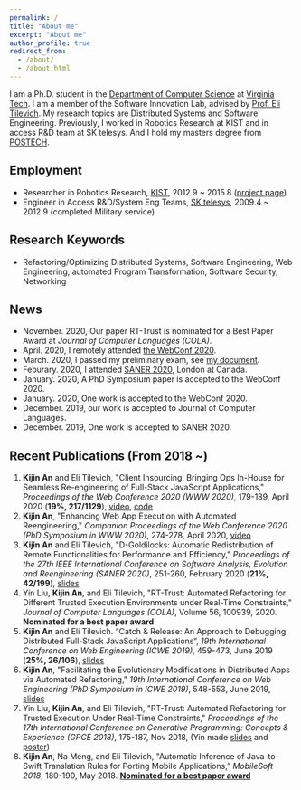 ```yaml
---
permalink: /
title: "About me"
excerpt: "About me"
author_profile: true
redirect_from: 
  - /about/
  - /about.html
---
```


I am a Ph.D. student in the [Department of Computer Science](https://cs.vt.edu/) at [Virginia Tech](https://vt.edu/). I am a member of the Software Innovation Lab, advised by [Prof. Eli Tilevich](http://people.cs.vt.edu/~tilevich/). My research topics are Distributed Systems and Software Engineering. Previously, I worked in Robotics Research at KIST and in access R&D team at SK telesys. And I hold my masters degree from [POSTECH](http://postech.ac.kr/eng/).


Employment
---
  - Researcher in Robotics Research, [KIST](https://www.kist.re.kr/kist_web/main/), 2012.9 ~ 2015.8 ([project page](http://www.robot-intelligence.kr/index.php/3W_for_HRI))
  - Engineer in Access R&D/System Eng Teams, [SK telesys](http://www.sktelesys.com/eng/), 2009.4 ~ 2012.9 (completed Military service)

Research Keywords
---
  - Refactoring/Optimizing Distributed Systems, Software Engineering, Web Engineering, automated Program Transformation, Software Security, Networking

News
---
  - November. 2020, Our paper RT-Trust is nominated for a Best Paper Award at *Journal of Computer Languages (COLA)*.
  - April. 2020, I remotely attended [the WebConf 2020](https://www2020.thewebconf.org).
  - March. 2020, I passed my preliminary exam, see [my document](./Kijin_An_Prelim_proposal.pdf).
  - Feburary. 2020, I attended [SANER 2020](https://saner2020.csd.uwo.ca), London at Canada.
  - January. 2020, A PhD Symposium paper is accepted to the WebConf 2020.
  - January. 2020, One work is accepted to the WebConf 2020.
  - December. 2019, our work is accepted to Journal of Computer Languages.
  - December. 2019, One work is accepted to SANER 2020.

Recent Publications (From 2018 ~)
---  
1. **Kijin An** and Eli Tilevich, "Client Insourcing: Bringing Ops In-House for Seamless Re-engineering of Full-Stack JavaScript Applications," *Proceedings of the Web Conference 2020 (WWW 2020)*, 179-189, April 2020 (**19%, 217/1129**), [video](https://youtu.be/69U5Y6HsAOw), [code](https://github.com/kjproj84/JS-RCI)
2. **Kijin An**, "Enhancing Web App Execution with Automated Reengineering," *Companion Proceedings of the Web Conference 2020 (PhD Symposium in WWW 2020)*, 274-278, April 2020, [video](https://youtu.be/EvnTicEUkzU)
3. **Kijin An** and Eli Tilevich, "D-Goldilocks: Automatic Redistribution of Remote Functionalities for Performance and Efficiency," *Proceedings of the 27th IEEE International Conference on Software Analysis, Evolution and Reengineering (SANER 2020)*, 251-260, February 2020 (**21%, 42/199**), [slides](./SANER20_D_Goldilocks.pdf) 
4. Yin Liu, **Kijin An**, and Eli Tilevich,  "RT-Trust: Automated Refactoring for Different Trusted Execution Environments under Real-Time Constraints," *Journal of Computer Languages (COLA)*, Volume 56, 100939, 2020. **Nominated for a best paper award**
5. **Kijin An** and Eli Tilevich. “Catch & Release: An Approach to Debugging Distributed Full-Stack JavaScript Applications“, *19th International Conference on Web Engineering (ICWE 2019)*, 459-473, June 2019 (**25%, 26/106**), [slides](http://web.geni-pco.com/icwe2019/2Catch_Release_An_Approach_to_Debugging_Distributed_Full-Stack_JavaScript_Applications.pdf)
6. **Kijin An**, "Facilitating the Evolutionary Modifications in Distributed Apps via Automated Refactoring," *19th International Conference on Web Engineering (PhD Symposium in ICWE 2019)*, 548-553, June 2019, [slides](http://web.geni-pco.com/icwe2019/3Facilitating_the_Evolutionary_Modifications_in_Distributed_Apps_via_Automated_Refactoring.pdf)
7. Yin Liu, **Kijin An**, and Eli Tilevich, "RT-Trust: Automated Refactoring for Trusted Execution Under Real-Time Constraints," *Proceedings of the 17th International Conference on Generative Programming: Concepts & Experience (GPCE 2018)*, 175-187, Nov 2018, (Yin made [slides](https://drive.google.com/file/d/1Ucm3oZg4VfYglxhbplEIFLWWB35yWy80/view) and [poster](https://drive.google.com/file/d/1RO3zCYDZHClDxdlkMyO9zhIsmMEar1sa/view))
8. **Kijin An**, Na Meng, and Eli Tilevich, "Automatic Inference of Java-to-Swift Translation Rules for Porting Mobile Applications,” *MobileSoft 2018*, 180-190, May 2018. [**Nominated for a best paper award**](https://www.icse2018.org/details/mobilesoft-2018-papers/6/Automatic-Inference-of-Java-to-Swift-Translation-Rules-for-Porting-Mobile-Application)

